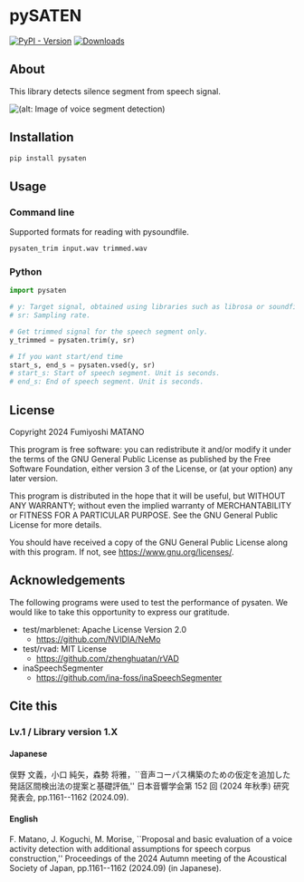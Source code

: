 # pySATEN
[![PyPI - Version](https://img.shields.io/pypi/v/pysaten)](https://pypi.org/project/pysaten/)
[![Downloads](https://static.pepy.tech/badge/pysaten)](https://pepy.tech/project/pysaten)

## About
This library detects silence segment from speech signal.

![\(alt: Image of voice segment detection\)](https://gitlab.com/f-matano44/pysaten/-/raw/main/image/signal_graph.svg)


## Installation
```sh
pip install pysaten
```


## Usage
### Command line
Supported formats for reading with pysoundfile.
```sh
pysaten_trim input.wav trimmed.wav
```

### Python
```python
import pysaten

# y: Target signal, obtained using libraries such as librosa or soundfile.
# sr: Sampling rate.

# Get trimmed signal for the speech segment only.
y_trimmed = pysaten.trim(y, sr)

# If you want start/end time
start_s, end_s = pysaten.vsed(y, sr)
# start_s: Start of speech segment. Unit is seconds.
# end_s: End of speech segment. Unit is seconds.
```


## License
Copyright 2024 Fumiyoshi MATANO

This program is free software: you can redistribute it and/or modify it under the terms of the GNU General Public License as published by the Free Software Foundation, either version 3 of the License, or (at your option) any later version.

This program is distributed in the hope that it will be useful, but WITHOUT ANY WARRANTY; without even the implied warranty of MERCHANTABILITY or FITNESS FOR A PARTICULAR PURPOSE. See the GNU General Public License for more details.

You should have received a copy of the GNU General Public License along with this program. If not, see <https://www.gnu.org/licenses/>.


## Acknowledgements
The following programs were used to test the performance of pysaten.
We would like to take this opportunity to express our gratitude.

* test/marblenet: Apache License Version 2.0
    * https://github.com/NVIDIA/NeMo
* test/rvad: MIT License
    * https://github.com/zhenghuatan/rVAD
* inaSpeechSegmenter
    * https://github.com/ina-foss/inaSpeechSegmenter


## Cite this
### Lv.1 / Library version 1.X
#### Japanese
俣野 文義，小口 純矢，森勢 将雅，``音声コーパス構築のための仮定を追加した発話区間検出法の提案と基礎評価,'' 日本音響学会第 152 回 (2024 年秋季) 研究発表会, pp.1161--1162 (2024.09).

#### English
F. Matano, J. Koguchi, M. Morise, ``Proposal and basic evaluation of a voice activity detection with additional assumptions for speech corpus construction,'' Proceedings of the 2024 Autumn meeting of the Acoustical Society of Japan, pp.1161--1162 (2024.09) (in Japanese).
